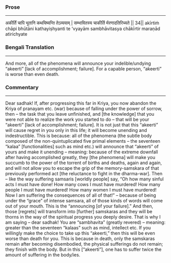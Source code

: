 ### Prose 
 --- 
अकीर्तिं चापि भूतानि
कथयिष्यन्ति तेऽव्ययाम् |
सम्भावितस्य चाकीर्ति
र्मरणादतिरिच्यते || 34||
akīrtiṁ chāpi bhūtāni
kathayiṣhyanti te ’vyayām
sambhāvitasya chākīrtir
maraṇād atirichyate

### Bengali Translation 
 --- 
And more, all of the phenomena will announce your indelible/undying “akeerti” [lack of accomplishment; failure]. For a capable person, “akeerti” is worse than even death.

### Commentary 
 --- 
Dear sadhak! If, after progressing this far in Kriya, you now abandon the Kriya of pranayam etc. (war) because of falling under the power of sorrow, then – the task that you leave unfinished, and [the knowledge] that you were not able to realize the work you started to do – that will be your “akeerti” [lack of accomplishment; failure]. It is not just that this “akeerti” will cause regret in you only in this life; it will become unending and indestructible. This is because: all of the phenomena (the subtle body composed of the non-quintuplicated five primal elements – the seventeen “kalaa” [functionalities] such as mind etc.) will announce that “akeerti” of yours and make it unending – meaning: because of the extreme downfall after having accomplished greatly, they [the phenomena] will make you succumb to the power of the torrent of births and deaths, again and again, and will not allow you to escape the grip of the memory-samskara of that previously performed act [the reluctance to fight in the dharma-war]. Then – like the way suffering samsaris [worldly people] say, “Oh how many sinful acts I must have done! How many cows I must have murdered! How many people I must have murdered! How many women I must have murdered! Now I am suffering the consequences of all of that!” – because of being under the “grace” of intense samsara, all of those kinds of words will come out of your mouth. This is the “announcing [of your failure].” And then, those [regrets] will transform into [further] samskaras and they will be thorns in the way of the spiritual progress you deeply desire. That is why I am saying – dear sadhak! You are “sambhavita” (greatly revered) – meaning: greater than the seventeen “kalaas” such as mind, intellect etc. If you willingly make the choice to take up this “akeerti,” then this will be even worse than death for you. This is because in death, only the samskaras remain after becoming disembodied, the physical sufferings do not remain; they finish with the body. But in this [“akeerti”], one has to suffer twice the amount of suffering in the body/ies.  